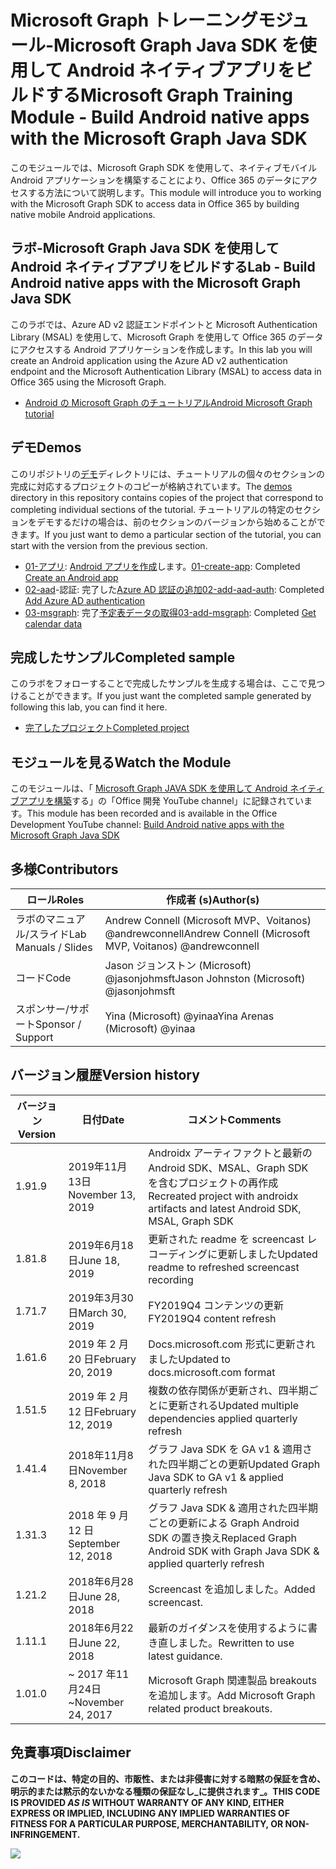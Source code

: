 # <a name="microsoft-graph-training-module---build-android-native-apps-with-the-microsoft-graph-java-sdk"></a><span data-ttu-id="57ddc-101">Microsoft Graph トレーニングモジュール-Microsoft Graph Java SDK を使用して Android ネイティブアプリをビルドする</span><span class="sxs-lookup"><span data-stu-id="57ddc-101">Microsoft Graph Training Module - Build Android native apps with the Microsoft Graph Java SDK</span></span>

<span data-ttu-id="57ddc-102">このモジュールでは、Microsoft Graph SDK を使用して、ネイティブモバイル Android アプリケーションを構築することにより、Office 365 のデータにアクセスする方法について説明します。</span><span class="sxs-lookup"><span data-stu-id="57ddc-102">This module will introduce you to working with the Microsoft Graph SDK to access data in Office 365 by building native mobile Android applications.</span></span>

## <a name="lab---build-android-native-apps-with-the-microsoft-graph-java-sdk"></a><span data-ttu-id="57ddc-103">ラボ-Microsoft Graph Java SDK を使用して Android ネイティブアプリをビルドする</span><span class="sxs-lookup"><span data-stu-id="57ddc-103">Lab - Build Android native apps with the Microsoft Graph Java SDK</span></span>

<span data-ttu-id="57ddc-104">このラボでは、Azure AD v2 認証エンドポイントと Microsoft Authentication Library (MSAL) を使用して、Microsoft Graph を使用して Office 365 のデータにアクセスする Android アプリケーションを作成します。</span><span class="sxs-lookup"><span data-stu-id="57ddc-104">In this lab you will create an Android application using the Azure AD v2 authentication endpoint and the Microsoft Authentication Library (MSAL) to access data in Office 365 using the Microsoft Graph.</span></span>

- [<span data-ttu-id="57ddc-105">Android の Microsoft Graph のチュートリアル</span><span class="sxs-lookup"><span data-stu-id="57ddc-105">Android Microsoft Graph tutorial</span></span>](https://docs.microsoft.com/graph/tutorials/android)

## <a name="demos"></a><span data-ttu-id="57ddc-106">デモ</span><span class="sxs-lookup"><span data-stu-id="57ddc-106">Demos</span></span>

<span data-ttu-id="57ddc-107">このリポジトリの[デモ](./demos)ディレクトリには、チュートリアルの個々のセクションの完成に対応するプロジェクトのコピーが格納されています。</span><span class="sxs-lookup"><span data-stu-id="57ddc-107">The [demos](./demos) directory in this repository contains copies of the project that correspond to completing individual sections of the tutorial.</span></span> <span data-ttu-id="57ddc-108">チュートリアルの特定のセクションをデモするだけの場合は、前のセクションのバージョンから始めることができます。</span><span class="sxs-lookup"><span data-stu-id="57ddc-108">If you just want to demo a particular section of the tutorial, you can start with the version from the previous section.</span></span>

- <span data-ttu-id="57ddc-109">[01-アプリ](demos/01-create-app): [Android アプリを作成](https://docs.microsoft.com/graph/tutorials/android?tutorial-step=1)します。</span><span class="sxs-lookup"><span data-stu-id="57ddc-109">[01-create-app](demos/01-create-app): Completed [Create an Android app](https://docs.microsoft.com/graph/tutorials/android?tutorial-step=1)</span></span>
- <span data-ttu-id="57ddc-110">[02-aad](demos/02-add-aad-auth)-認証: 完了した[Azure AD 認証の追加](https://docs.microsoft.com/graph/tutorials/android?tutorial-step=3)</span><span class="sxs-lookup"><span data-stu-id="57ddc-110">[02-add-aad-auth](demos/02-add-aad-auth): Completed [Add Azure AD authentication](https://docs.microsoft.com/graph/tutorials/android?tutorial-step=3)</span></span>
- <span data-ttu-id="57ddc-111">[03-msgraph](demos/03-add-msgraph): 完了[予定表データの取得](https://docs.microsoft.com/graph/tutorials/android?tutorial-step=4)</span><span class="sxs-lookup"><span data-stu-id="57ddc-111">[03-add-msgraph](demos/03-add-msgraph): Completed [Get calendar data](https://docs.microsoft.com/graph/tutorials/android?tutorial-step=4)</span></span>

## <a name="completed-sample"></a><span data-ttu-id="57ddc-112">完成したサンプル</span><span class="sxs-lookup"><span data-stu-id="57ddc-112">Completed sample</span></span>

<span data-ttu-id="57ddc-113">このラボをフォローすることで完成したサンプルを生成する場合は、ここで見つけることができます。</span><span class="sxs-lookup"><span data-stu-id="57ddc-113">If you just want the completed sample generated by following this lab, you can find it here.</span></span>

- [<span data-ttu-id="57ddc-114">完了したプロジェクト</span><span class="sxs-lookup"><span data-stu-id="57ddc-114">Completed project</span></span>](demos/03-add-msgraph)

## <a name="watch-the-module"></a><span data-ttu-id="57ddc-115">モジュールを見る</span><span class="sxs-lookup"><span data-stu-id="57ddc-115">Watch the Module</span></span>

<span data-ttu-id="57ddc-116">このモジュールは、「 [Microsoft Graph JAVA SDK を使用して Android ネイティブアプリを構築](https://youtu.be/BLmOmv4FSsQ)する」の「Office 開発 YouTube channel」に記録されています。</span><span class="sxs-lookup"><span data-stu-id="57ddc-116">This module has been recorded and is available in the Office Development YouTube channel: [Build Android native apps with the Microsoft Graph Java SDK](https://youtu.be/BLmOmv4FSsQ)</span></span>

## <a name="contributors"></a><span data-ttu-id="57ddc-117">多様</span><span class="sxs-lookup"><span data-stu-id="57ddc-117">Contributors</span></span>

| <span data-ttu-id="57ddc-118">ロール</span><span class="sxs-lookup"><span data-stu-id="57ddc-118">Roles</span></span>                | <span data-ttu-id="57ddc-119">作成者 (s)</span><span class="sxs-lookup"><span data-stu-id="57ddc-119">Author(s)</span></span>                                               |
| -------------------- | ------------------------------------------------------- |
| <span data-ttu-id="57ddc-120">ラボのマニュアル/スライド</span><span class="sxs-lookup"><span data-stu-id="57ddc-120">Lab Manuals / Slides</span></span> | <span data-ttu-id="57ddc-121">Andrew Connell (Microsoft MVP、Voitanos) @andrewconnell</span><span class="sxs-lookup"><span data-stu-id="57ddc-121">Andrew Connell (Microsoft MVP, Voitanos) @andrewconnell</span></span> |
| <span data-ttu-id="57ddc-122">コード</span><span class="sxs-lookup"><span data-stu-id="57ddc-122">Code</span></span>                 | <span data-ttu-id="57ddc-123">Jason ジョンストン (Microsoft) @jasonjohmsft</span><span class="sxs-lookup"><span data-stu-id="57ddc-123">Jason Johnston (Microsoft) @jasonjohmsft</span></span>                |
| <span data-ttu-id="57ddc-124">スポンサー/サポート</span><span class="sxs-lookup"><span data-stu-id="57ddc-124">Sponsor / Support</span></span>    | <span data-ttu-id="57ddc-125">Yina (Microsoft) @yinaa</span><span class="sxs-lookup"><span data-stu-id="57ddc-125">Yina Arenas (Microsoft) @yinaa</span></span>                          |

## <a name="version-history"></a><span data-ttu-id="57ddc-126">バージョン履歴</span><span class="sxs-lookup"><span data-stu-id="57ddc-126">Version history</span></span>

| <span data-ttu-id="57ddc-127">バージョン</span><span class="sxs-lookup"><span data-stu-id="57ddc-127">Version</span></span> | <span data-ttu-id="57ddc-128">日付</span><span class="sxs-lookup"><span data-stu-id="57ddc-128">Date</span></span>               | <span data-ttu-id="57ddc-129">コメント</span><span class="sxs-lookup"><span data-stu-id="57ddc-129">Comments</span></span>                                                                   |
| ------- | ------------------ | -------------------------------------------------------------------------- |
| <span data-ttu-id="57ddc-130">1.9</span><span class="sxs-lookup"><span data-stu-id="57ddc-130">1.9</span></span>     | <span data-ttu-id="57ddc-131">2019年11月13日</span><span class="sxs-lookup"><span data-stu-id="57ddc-131">November 13, 2019</span></span>  | <span data-ttu-id="57ddc-132">Androidx アーティファクトと最新の Android SDK、MSAL、Graph SDK を含むプロジェクトの再作成</span><span class="sxs-lookup"><span data-stu-id="57ddc-132">Recreated project with androidx artifacts and latest Android SDK, MSAL, Graph SDK</span></span> |
| <span data-ttu-id="57ddc-133">1.8</span><span class="sxs-lookup"><span data-stu-id="57ddc-133">1.8</span></span>     | <span data-ttu-id="57ddc-134">2019年6月18日</span><span class="sxs-lookup"><span data-stu-id="57ddc-134">June 18, 2019</span></span>      | <span data-ttu-id="57ddc-135">更新された readme を screencast レコーディングに更新しました</span><span class="sxs-lookup"><span data-stu-id="57ddc-135">Updated readme to refreshed screencast recording</span></span>                           |
| <span data-ttu-id="57ddc-136">1.7</span><span class="sxs-lookup"><span data-stu-id="57ddc-136">1.7</span></span>     | <span data-ttu-id="57ddc-137">2019年3月30日</span><span class="sxs-lookup"><span data-stu-id="57ddc-137">March 30, 2019</span></span>     | <span data-ttu-id="57ddc-138">FY2019Q4 コンテンツの更新</span><span class="sxs-lookup"><span data-stu-id="57ddc-138">FY2019Q4 content refresh</span></span>                                                   |
| <span data-ttu-id="57ddc-139">1.6</span><span class="sxs-lookup"><span data-stu-id="57ddc-139">1.6</span></span>     | <span data-ttu-id="57ddc-140">2019 年 2 月 20 日</span><span class="sxs-lookup"><span data-stu-id="57ddc-140">February 20, 2019</span></span>  | <span data-ttu-id="57ddc-141">Docs.microsoft.com 形式に更新されました</span><span class="sxs-lookup"><span data-stu-id="57ddc-141">Updated to docs.microsoft.com format</span></span>                                       |
| <span data-ttu-id="57ddc-142">1.5</span><span class="sxs-lookup"><span data-stu-id="57ddc-142">1.5</span></span>     | <span data-ttu-id="57ddc-143">2019 年 2 月 12 日</span><span class="sxs-lookup"><span data-stu-id="57ddc-143">February 12, 2019</span></span>  | <span data-ttu-id="57ddc-144">複数の依存関係が更新され、四半期ごとに更新される</span><span class="sxs-lookup"><span data-stu-id="57ddc-144">Updated multiple dependencies applied quarterly refresh</span></span>                    |
| <span data-ttu-id="57ddc-145">1.4</span><span class="sxs-lookup"><span data-stu-id="57ddc-145">1.4</span></span>     | <span data-ttu-id="57ddc-146">2018年11月8日</span><span class="sxs-lookup"><span data-stu-id="57ddc-146">November 8, 2018</span></span>   | <span data-ttu-id="57ddc-147">グラフ Java SDK を GA v1 & 適用された四半期ごとの更新</span><span class="sxs-lookup"><span data-stu-id="57ddc-147">Updated Graph Java SDK to GA v1 & applied quarterly refresh</span></span>                |
| <span data-ttu-id="57ddc-148">1.3</span><span class="sxs-lookup"><span data-stu-id="57ddc-148">1.3</span></span>     | <span data-ttu-id="57ddc-149">2018 年 9 月 12 日</span><span class="sxs-lookup"><span data-stu-id="57ddc-149">September 12, 2018</span></span> | <span data-ttu-id="57ddc-150">グラフ Java SDK & 適用された四半期ごとの更新による Graph Android SDK の置き換え</span><span class="sxs-lookup"><span data-stu-id="57ddc-150">Replaced Graph Android SDK with Graph Java SDK & applied quarterly refresh</span></span> |
| <span data-ttu-id="57ddc-151">1.2</span><span class="sxs-lookup"><span data-stu-id="57ddc-151">1.2</span></span>     | <span data-ttu-id="57ddc-152">2018年6月28日</span><span class="sxs-lookup"><span data-stu-id="57ddc-152">June 28, 2018</span></span>      | <span data-ttu-id="57ddc-153">Screencast を追加しました。</span><span class="sxs-lookup"><span data-stu-id="57ddc-153">Added screencast.</span></span>                                                          |
| <span data-ttu-id="57ddc-154">1.1</span><span class="sxs-lookup"><span data-stu-id="57ddc-154">1.1</span></span>     | <span data-ttu-id="57ddc-155">2018年6月22日</span><span class="sxs-lookup"><span data-stu-id="57ddc-155">June 22, 2018</span></span>      | <span data-ttu-id="57ddc-156">最新のガイダンスを使用するように書き直しました。</span><span class="sxs-lookup"><span data-stu-id="57ddc-156">Rewritten to use latest guidance.</span></span>                                          |
| <span data-ttu-id="57ddc-157">1.0</span><span class="sxs-lookup"><span data-stu-id="57ddc-157">1.0</span></span>     | <span data-ttu-id="57ddc-158">~ 2017 年11月24日</span><span class="sxs-lookup"><span data-stu-id="57ddc-158">~November 24, 2017</span></span> | <span data-ttu-id="57ddc-159">Microsoft Graph 関連製品 breakouts を追加します。</span><span class="sxs-lookup"><span data-stu-id="57ddc-159">Add Microsoft Graph related product breakouts.</span></span>                             |

## <a name="disclaimer"></a><span data-ttu-id="57ddc-160">免責事項</span><span class="sxs-lookup"><span data-stu-id="57ddc-160">Disclaimer</span></span>

<span data-ttu-id="57ddc-161">**このコードは、特定の目的、市販性、または非侵害に対する暗黙の保証を含め、明示的または黙示的ないかなる種類の保証なし_に提供されます_。**</span><span class="sxs-lookup"><span data-stu-id="57ddc-161">**THIS CODE IS PROVIDED _AS IS_ WITHOUT WARRANTY OF ANY KIND, EITHER EXPRESS OR IMPLIED, INCLUDING ANY IMPLIED WARRANTIES OF FITNESS FOR A PARTICULAR PURPOSE, MERCHANTABILITY, OR NON-INFRINGEMENT.**</span></span>

<!-- markdownlint-disable MD033 -->
<img src="https://telemetry.sharepointpnp.com/msgraph-training-android" />
